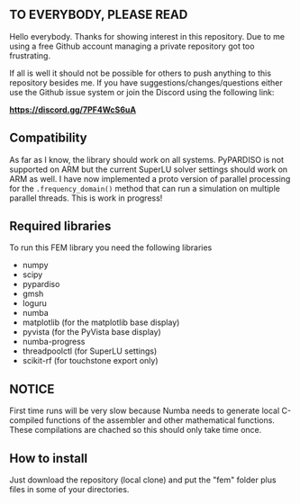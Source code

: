 ## TO EVERYBODY, PLEASE READ

Hello everybody. Thanks for showing interest in this repository. Due to me using a free Github account managing a private repository got too frustrating. 

If all is well it should not be possible for others to push anything to this repository besides me. If you have suggestions/changes/questions either use the Github issue system or join the Discord using the following link:

**https://discord.gg/7PF4WcS6uA**

## Compatibility

As far as I know, the library should work on all systems. PyPARDISO is not supported on ARM but the current SuperLU solver settings should work on ARM as well. I have now implemented a proto version of parallel processing for the `.frequency_domain()` method that can run a simulation on multiple parallel threads. This is work in progress!

## Required libraries

To run this FEM library you need the following libraries

 - numpy
 - scipy
 - pypardiso
 - gmsh
 - loguru
 - numba
 - matplotlib (for the matplotlib base display)
 - pyvista (for the PyVista base display)
 - numba-progress
 - threadpoolctl (for SuperLU settings)
 - scikit-rf (for touchstone export only)

## NOTICE

First time runs will be very slow because Numba needs to generate local C-compiled functions of the assembler and other mathematical functions. These compilations are chached so this should only take time once.

## How to install

Just download the repository (local clone) and put the "fem" folder plus files in some of your directories.
